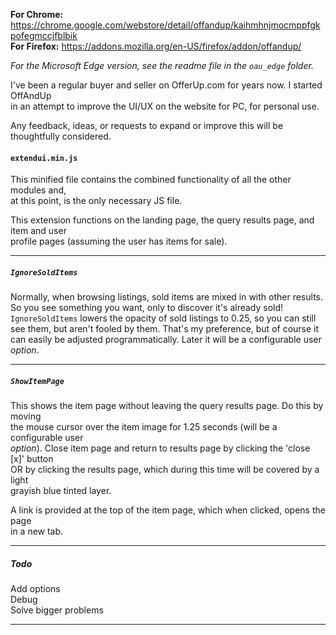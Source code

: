 **For Chrome:** https://chrome.google.com/webstore/detail/offandup/kaihmhnjmocmppfgkpofegmccjfblbik  
**For Firefox:** https://addons.mozilla.org/en-US/firefox/addon/offandup/  
  
*For the Microsoft Edge version, see the readme file in the `oau_edge` folder.*  
  
I've been a regular buyer and seller on OfferUp.com for years now. I started OffAndUp  
in an attempt to improve the UI/UX on the website for PC, for personal use.  

Any feedback, ideas, or requests to expand or improve this will be thoughtfully considered.  

#### `extendui.min.js`  
This minified file contains the combined functionality of all the other modules and,  
at this point, is the only necessary JS file.  

This extension functions on the landing page, the query results page, and item and user  
profile pages (assuming the user has items for sale).
___  

##### `IgnoreSoldItems`  
Normally, when browsing listings, sold items are mixed in with other results.
So you see something you want, only to discover it's already sold!  
`IgnoreSoldItems` lowers the opacity of sold listings to 0.25, so you can still
see them, but aren't fooled by them. That's my preference, but of course it can easily
be adjusted programmatically. Later it will be a configurable user *option*.
___  

##### `ShowItemPage`  
This shows the item page without leaving the query results page.  Do this by moving  
the mouse cursor over the item image for 1.25 seconds (will be a configurable user  
*option*). Close item page and return to results page by clicking the 'close [x]' button  
OR by clicking the results page, which during this time will be covered by a light  
grayish blue tinted layer.  

A link is provided at the top of the item page, which when clicked, opens the page  
in a new tab.  
___  

##### Todo  
Add options  
Debug  
Solve bigger problems  
___  
  